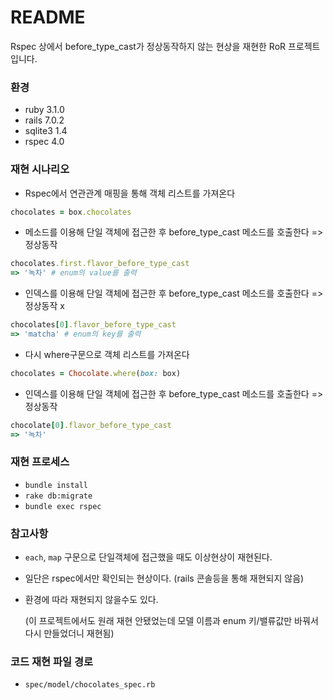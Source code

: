 # README

Rspec 상에서 before_type_cast가 정상동작하지 않는 현상을 재현한 RoR 프로젝트 입니다.

### 환경
* ruby 3.1.0
* rails 7.0.2
* sqlite3 1.4
* rspec 4.0

### 재현 시나리오
* Rspec에서 연관관계 매핑을 통해 객체 리스트를 가져온다 
```ruby
chocolates = box.chocolates
```
* 메소드를 이용해 단일 객체에 접근한 후 before_type_cast 메소드를 호출한다 => 정상동작
```ruby
chocolates.first.flavor_before_type_cast
=> '녹차' # enum의 value를 출력
```
* 인덱스를 이용해 단일 객체에 접근한 후 before_type_cast 메소드를 호출한다 => 정상동작 x
```ruby
chocolates[0].flavor_before_type_cast
=> 'matcha' # enum의 key를 출력
```
* 다시 where구문으로 객체 리스트를 가져온다
```ruby
chocolates = Chocolate.where(box: box)
```
* 인덱스를 이용해 단일 객체에 접근한 후 before_type_cast 메소드를 호출한다 => 정상동작
```ruby
chocolate[0].flavor_before_type_cast
=> '녹차' 
```
### 재현 프로세스
* `bundle install`
* `rake db:migrate`
* `bundle exec rspec`

### 참고사항
* `each`, `map` 구문으로 단일객체에 접근했을 때도 이상현상이 재현된다.
* 일단은 rspec에서만 확인되는 현상이다. (rails 콘솔등을 통해 재현되지 않음)
* 환경에 따라 재현되지 않을수도 있다.
  
  (이 프로젝트에서도 원래 재현 안됐었는데 모델 이름과 enum 키/밸류값만 바꿔서 다시 만들었더니 재현됨)

### 코드 재현 파일 경로
* `spec/model/chocolates_spec.rb` 